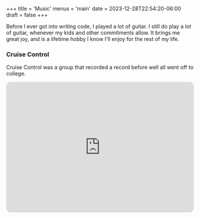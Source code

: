 +++
title = 'Music'
menus = 'main'
date = 2023-12-28T22:54:20-06:00
draft = false
+++

Before I ever got into writing code, I played a lot of guitar. I still do play a lot of guitar, whenever my
kids and other commitments allow. It brings me great joy, and is a lifetime hobby I know I'll enjoy for the rest of my
life.

### Cruise Control
Cruise Control was a group that recorded a record before well all went off to college.
<iframe style="border-radius:12px" src="https://open.spotify.com/embed/album/0VxUcfS1K7ZAlqWo7kyC4I?utm_source=generator&theme=0" width="100%" height="352" frameBorder="0" allowfullscreen="" allow="autoplay; clipboard-write; encrypted-media; fullscreen; picture-in-picture" loading="lazy"></iframe>

